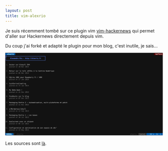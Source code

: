 ```yaml
---
layout: post
title: vim-alexrio
---
```


Je suis récemment tombé sur ce plugin vim [vim-hackernews](https://github.com/ryanss/vim-hackernews)
qui permet d'aller sur Hackernews directement depuis vim.

Du coup j'ai forké et adapté le plugin pour mon blog, c'est inutile, je sais…

![screenshot](/assets/2015/02/vim-alexrio.png)

Les sources sont [là](https://github.com/AlexandreRio/vim-alexrio).
